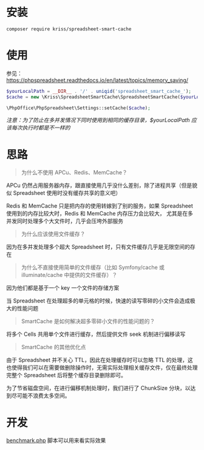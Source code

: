 # 安装

```bash
composer require kriss/spreadsheet-smart-cache
```

# 使用

参见：https://phpspreadsheet.readthedocs.io/en/latest/topics/memory_saving/

```php
$yourLocalPath = __DIR__ . '/' . uniqid('spreadsheet_smart_cache_');
$cache = new \Kriss\SpreadsheetSmartCache\SpreadsheetSmartCache($yourLocalPath);

\PhpOffice\PhpSpreadsheet\Settings::setCache($cache);
```

*注意：为了防止在多并发情况下同时使用到相同的缓存目录，$yourLocalPath 应该每次执行时都是不一样的*

# 思路

> 为什么不使用 APCu、Redis、MemCache？

APCu 仍然占用服务器内存，跟直接使用几乎没什么差别，除了进程共享（但是貌似 Spreadsheet 使用时没有缓存共享的意义吧）

Redis 和 MemCache 只是把内存的使用转嫁到了别的服务，如果 Spreadsheet 使用到的内存比较大时，Redis 和 MemCache 内存压力会比较大，
尤其是在多并发同时处理多个大文件时，几乎会压垮外部服务

> 为什么应该使用文件缓存？

因为在多并发处理多个超大 Spreadsheet 时，只有文件缓存几乎是无限空间的存在

> 为什么不直接使用简单的文件缓存（比如 Symfony/cache 或 illuminate/cache 中提供的文件缓存）？

因为他们都是基于一个 key 一个文件的存储方案

当 Spreadsheet 在处理超多的单元格的时候，快速的读写零碎的小文件会造成极大的性能问题

> SmartCache 是如何解决超多零碎小文件的性能问题的？

将多个 Cells 共用单个文件进行缓存，然后提供文件 seek 机制进行偏移读写

> SmartCache 的其他优化点

由于 Spreadsheet 并不关心 TTL，因此在处理缓存时可以忽略 TTL 的处理，这也使得我们可以在需要做删除操作时，无需实际处理相关缓存文件，仅在最终处理完整个 Spreadsheet 后将整个缓存目录删除即可。

为了节省磁盘空间，在进行偏移机制处理时，我们进行了 ChunkSize 分块，以达到尽可能不浪费太多空间。

# 开发

[benchmark.php](scripts/benchmark.php) 脚本可以用来看实际效果
